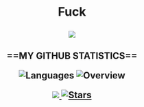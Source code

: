 <h1 align="center">Fuck
    </p>
    <p align="center">
        <img src="https://i.imgur.com/Tr8JkIm.png">
        <h2 align="center"> ==MY GITHUB STATISTICS==
            <p align="center">
                <img src="https://github-readme-stats.vercel.app/api/top-langs/?username=Xandertron&amp;langs_count=8&amp;layout=compact&amp;theme=light&amp;hide_border=true&amp;hide=golo&amp;bg_color=0000&amp;text_color=666666" alt="Languages">
                <img src="https://github-readme-stats.vercel.app/api?username=Xandertron&amp;show_icons=true&amp;theme=light&amp;card_width=50&amp;include_all_commits=true&amp;count_private=true&amp;hide_title=true&amp;hide_border=true&amp;bg_color=0000&amp;text_color=666666" alt="Overview">
            </p>
            <p align="center">
                <a href="https://discord.com/invite/uJ4MKV2">
                    <img src="https://img.shields.io/discord/725851656234991626?label=Discord&amp;logo=discord&amp;logoColor=ffffff&amp;labelColor=7289DA&amp;color=2c2f33" />
                </a>
                <a href="https://github.com/spectroxx?tab=repositories&amp;q=&amp;type=source&amp;language=&amp;sort=stargazers">
                    <img src="https://img.shields.io/github/stars/spectroxx?affiliations=OWNER&amp;color=yellow&amp;label=Stars&amp;logo=Github&amp;style=flat" alt="Stars" />
                </a>
            </p>
